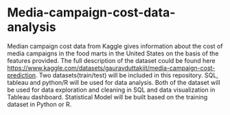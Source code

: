 # Media-campaign-cost-data-analysis
Median campaign cost data from Kaggle gives information about the cost of media campaigns in the food marts in the United States on the basis of the features provided.
The full description of the dataset could be found here https://www.kaggle.com/datasets/gauravduttakiit/media-campaign-cost-prediction. 
Two datasets(train/test) will be included in this repository. SQL, tableau and python/R will be used for data analysis. Both of the dataset will be used for data exploration and cleaning in SQL and data visualization in Tableau dashboard. Statistical Model will be built based on the training dataset in Python or R. 

